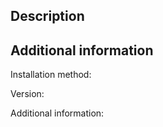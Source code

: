 <!-- Before opening an issue, please check a few things:

- Please check if a similar issue already exists.
- Are YouTube subscriptions not working? This may be the fault of the Piped instance. Please check if setting another instance (in the settings) fixes your issue.

-->

## Description

<!-- Insert description here -->

## Additional information

Installation method: <!-- Probably Flatpak -->

Version: <!-- From the about page -->

Additional information: <!-- Put any remaining information here -->
